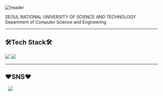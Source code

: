 ![header](https://capsule-render.vercel.app/api?type=transparent&color=auto&height=300&section=header&text=KYUNG%20MI&fontSize=50&animation=fadeIn)

SEOUL NATIONAL UNIVERSITY OF SCIENCE AND TECHNOLOGY  
Department of Computer Science and Engineering 

-----

## 🛠Tech Stack🛠  


<img src="https://img.shields.io/badge/Python-3766AB?style=flat-square&logo=Python&logoColor=white"/></a>
<img src="https://img.shields.io/badge/C++-FFF12B?style=flat-square&logo=C%2B%2B&logoColor=white"/></a>

-----

## ♥SNS♥


<a href="https://www.instagram.com/1mmgm/">
    <img 
        src="http://img.shields.io/badge/-Instagram-black?style=flat&logo=Instagram&link=https://www.instagram.com/1mmgm/"
        style="height : auto; margin-left : 10px; margin-right : 10px;"/>
</a>


